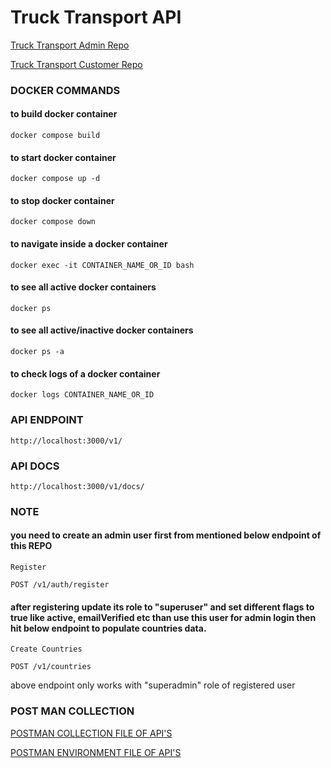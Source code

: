 # Truck Transport API

[Truck Transport Admin Repo](https://github.com/zohaibtariq/truck-transport-admin-angular)

[Truck Transport Customer Repo](https://github.com/zohaibtariq/truck-transport-customer-angular)

### DOCKER COMMANDS

#### to build docker container
````
docker compose build
````

#### to start docker container
````
docker compose up -d
````

#### to stop docker container
````
docker compose down
````

#### to navigate inside a docker container
````
docker exec -it CONTAINER_NAME_OR_ID bash
````

#### to see all active docker containers
````
docker ps
````

#### to see all active/inactive docker containers
````
docker ps -a
````

#### to check logs of a docker container
````
docker logs CONTAINER_NAME_OR_ID
````

### API ENDPOINT
````
http://localhost:3000/v1/
````

### API DOCS
````
http://localhost:3000/v1/docs/
````

### NOTE
#### you need to create an admin user first from mentioned below endpoint of this REPO
````
Register

POST /v1/auth/register
````
#### after registering update its role to "superuser" and set different flags to true like active, emailVerified etc than use this user for admin login then hit below endpoint to populate countries data.

````
Create Countries

POST /v1/countries
````

above endpoint only works with "superadmin" role of registered user

### POST MAN COLLECTION

[POSTMAN COLLECTION FILE OF API'S](https://github.com/zohaibtariq/truck-transport-api-node/blob/development/postman/TruckTransport.postman_collection.json)

[POSTMAN ENVIRONMENT FILE OF API'S](https://github.com/zohaibtariq/truck-transport-api-node/blob/development/postman/TruckTransportLocalAPI.postman_environment.json)